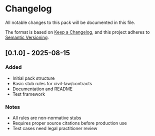 # Changelog

All notable changes to this pack will be documented in this file.

The format is based on [Keep a Changelog](https://keepachangelog.com/en/1.0.0/),
and this project adheres to [Semantic Versioning](https://semver.org/spec/v2.0.0.html).

## [0.1.0] - 2025-08-15

### Added
- Initial pack structure
- Basic stub rules for civil-law/contracts
- Documentation and README
- Test framework

### Notes
- All rules are non-normative stubs
- Requires proper source citations before production use
- Test cases need legal practitioner review
